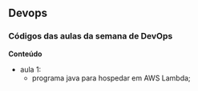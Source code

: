 ## Devops
### Códigos das aulas da semana de DevOps

**Conteúdo**

- aula 1: 
    - programa java para hospedar em AWS Lambda;


